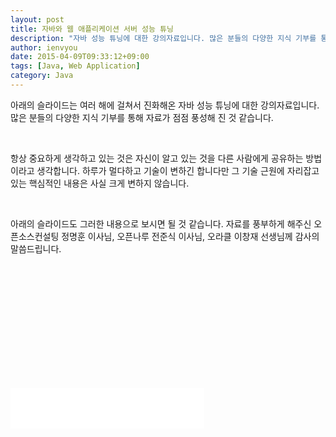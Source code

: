 ```yaml
---
layout: post
title: 자바와 웹 애플리케이션 서버 성능 튜닝
description: "자바 성능 튜닝에 대한 강의자료입니다. 많은 분들의 다양한 지식 기부를 통해 자료가 점점 풍성해 진 것 같습니다. 항상 중요하게 생각하고 있는 것은 자신이 알고.."
author: ienvyou
date: 2015-04-09T09:33:12+09:00
tags: [Java, Web Application]
category: Java
---
```

<div class="area_view">
 <p>
  아래의 슬라이드는 여러 해에 걸쳐서 진화해온 자바 성능 튜닝에 대한 강의자료입니다. 많은 분들의 다양한 지식 기부를 통해 자료가 점점 풍성해 진 것 같습니다.
 </p>
 <p>
  <br/>
 </p>
 <p>
  항상 중요하게 생각하고 있는 것은 자신이 알고 있는 것을 다른 사람에게 공유하는 방법이라고 생각합니다. 하루가 멀다하고 기술이 변하긴 합니다만 그 기술 근원에 자리잡고 있는 핵심적인 내용은 사실 크게 변하지 않습니다.
 </p>
 <p>
  <br/>
 </p>
 <p>
  아래의 슬라이드도 그러한 내용으로 보시면 될 것 같습니다. 자료를 풍부하게 해주신 오픈소스컨설팅 정명훈 이사님, 오픈나루 전준식 이사님, 오라클 이창재 선생님께 감사의 말씀드립니다.
 </p>
 <div>
  <p>
   <p>
    <span style="font-size: 9pt; line-height: 1.5;">
     <br/>
    </span>
   </p>
   <p>
    <p>
     <span style="font-size: 9pt; line-height: 1.5;">
      <br/>
     </span>
    </p>
    <p>
     <div style="margin-bottom:5px">
      <br/>
     </div>
    </p>
    <p>
     <span style="font-size: 9pt; line-height: 1.5;">
     </span>
     <span style="font-size: 9pt; line-height: 1.5;">
      <br/>
     </span>
    </p>
   </p>
  </p>
  <br/>
 </div>
 <p>
  <br/>
 </p>
 <div class="container_postbtn">
 </div>
 <div style="text-align:left; padding-top:10px;clear:both">
  <iframe allowtransparency="true" frameborder="0" scrolling="no" src="//www.facebook.com/plugins/like.php?href=http://blog.osci.kr/54&amp;layout=standard&amp;show_faces=true&amp;width=310&amp;action=like&amp;font=tahoma&amp;colorscheme=light&amp;height=65" style="border:none; overflow:hidden; width:310px; height:65px;">
  </iframe>
 </div>
</div>
